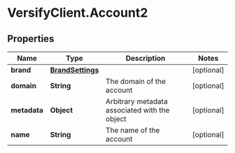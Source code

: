 # VersifyClient.Account2

## Properties

Name | Type | Description | Notes
------------ | ------------- | ------------- | -------------
**brand** | [**BrandSettings**](BrandSettings.md) |  | [optional] 
**domain** | **String** | The domain of the account | [optional] 
**metadata** | **Object** | Arbitrary metadata associated with the object | [optional] 
**name** | **String** | The name of the account | [optional] 


